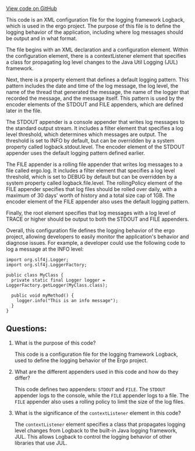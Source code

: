 [View code on GitHub](https://github.com/ergoplatform/ergo/target/scala-2.12/classes/logback.xml)

This code is an XML configuration file for the logging framework Logback, which is used in the ergo project. The purpose of this file is to define the logging behavior of the application, including where log messages should be output and in what format. 

The file begins with an XML declaration and a configuration element. Within the configuration element, there is a contextListener element that specifies a class for propagating log level changes to the Java Util Logging (JUL) framework. 

Next, there is a property element that defines a default logging pattern. This pattern includes the date and time of the log message, the log level, the name of the thread that generated the message, the name of the logger that recorded the message, and the message itself. This pattern is used by the encoder elements of the STDOUT and FILE appenders, which are defined later in the file. 

The STDOUT appender is a console appender that writes log messages to the standard output stream. It includes a filter element that specifies a log level threshold, which determines which messages are output. The threshold is set to INFO by default, but can be overridden by a system property called logback.stdout.level. The encoder element of the STDOUT appender uses the default logging pattern defined earlier. 

The FILE appender is a rolling file appender that writes log messages to a file called ergo.log. It includes a filter element that specifies a log level threshold, which is set to DEBUG by default but can be overridden by a system property called logback.file.level. The rollingPolicy element of the FILE appender specifies that log files should be rolled over daily, with a maximum of 30 days' worth of history and a total size cap of 1GB. The encoder element of the FILE appender also uses the default logging pattern. 

Finally, the root element specifies that log messages with a log level of TRACE or higher should be output to both the STDOUT and FILE appenders. 

Overall, this configuration file defines the logging behavior of the ergo project, allowing developers to easily monitor the application's behavior and diagnose issues. For example, a developer could use the following code to log a message at the INFO level: 

```
import org.slf4j.Logger;
import org.slf4j.LoggerFactory;

public class MyClass {
  private static final Logger logger = LoggerFactory.getLogger(MyClass.class);

  public void myMethod() {
    logger.info("This is an info message");
  }
}
```
## Questions: 
 1. What is the purpose of this code?
    
    This code is a configuration file for the logging framework Logback, used to define the logging behavior of the Ergo project.

2. What are the different appenders used in this code and how do they differ?
    
    This code defines two appenders: `STDOUT` and `FILE`. The `STDOUT` appender logs to the console, while the `FILE` appender logs to a file. The `FILE` appender also uses a rolling policy to limit the size of the log files.

3. What is the significance of the `contextListener` element in this code?
    
    The `contextListener` element specifies a class that propagates logging level changes from Logback to the built-in Java logging framework, JUL. This allows Logback to control the logging behavior of other libraries that use JUL.